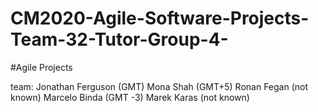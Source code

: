 # CM2020-Agile-Software-Projects-Team-32-Tutor-Group-4-

#Agile Projects

team:
Jonathan Ferguson (GMT)
Mona Shah (GMT+5)
Ronan Fegan (not known)
Marcelo Binda (GMT -3)
Marek Karas (not known)

